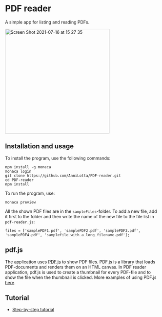 # PDF reader

A simple app for listing and reading PDFs.

<img width="342" alt="Screen Shot 2021-07-16 at 15 27 35" src="https://user-images.githubusercontent.com/77331409/125902385-0cca44d4-034c-4f5b-b61c-29fa64b6ab25.png">

## Installation and usage
To install the program, use the following commands:
```
npm install -g monaca
monaca login
git clone https://github.com/AnniLotta/PDF-reader.git
cd PDF-reader
npm install
```
To run the program, use:
```
monaca preview
```

All the shown PDF files are in the ```sampleFiles```-folder. To add a new file, add it first to the folder and then write the name of the new file to the file list in `pdf-reader.js`:

`files = ['samplePDF1.pdf', 'samplePDF2.pdf', 'samplePDF3.pdf', 'samplePDF4.pdf', 'samplefile_with_a_long_filename.pdf'];`

## pdf.js

The application uses [PDF.js](https://github.com/mozilla/pdf.js) to show PDF files. PDF.js is a library that loads PDF-documents and renders them on an HTML canvas. 
In PDF reader application, pdf.js is used to create a thumbnail for every PDF-file and to show the file when the thumbnail is clicked.
More examples of using PDF.js [here](https://mozilla.github.io/pdf.js/examples/).

## Tutorial

- [Step-by-step tutorial](https://medium.com/the-web-tub/creating-a-pdf-reader-application-with-monaca-and-pdf-js-bd3d962bfaa6)

